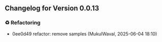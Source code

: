 ## Changelog for Version 0.0.13

### ♻️ Refactoring
- 0ee0d49 refactor: remove samples (MukulWaval, 2025-06-04 18:10)

